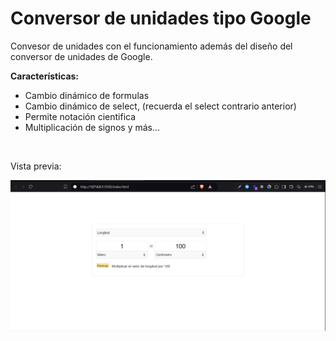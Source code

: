 # Conversor de unidades tipo Google

Convesor de unidades con el funcionamiento además del diseño del conversor de unidades de Google.

__Características:__
- Cambio dinámico de formulas
- Cambio dinámico de select, (recuerda el select contrario anterior)
- Permite notación cientifica
- Multiplicación de signos y más...

<br>

Vista previa:

![gif conversor tipo Google](img/conversor.gif)